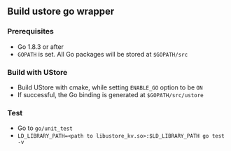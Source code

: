## Build ustore go wrapper

### Prerequisites
+ Go 1.8.3 or after
+ `GOPATH` is set. All Go packages will be stored at `$GOPATH/src`

### Build with UStore
+ Build UStore with cmake, while setting `ENABLE_GO` option to be `ON` 
+ If successful, the Go binding is generated at `$GOPATH/src/ustore`

### Test
+ Go to `go/unit_test`
+ `LD_LIBRARY_PATH=<path to libustore_kv.so>:$LD_LIBRARY_PATH go test -v`

